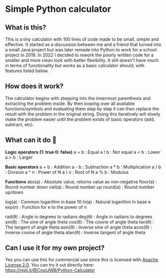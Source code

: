 # Simple Python calculator
## What is this?
This is a tiny calculator with 100 lines of code made to be small, simple and effective.
It started as a discussion between me and a friend that turned into a small Java project but was later remade into Python to work for a school project in 2019.
In 2022 I decided to rework the poorly written code for a smaller and more clean look with better flexibility. It still doesn't have much in terms of functionality but works as a basic calculator should, with features listed below.

## How does it work?
The calculator begins with stepping into the innermost parenthesis and extracting the problem inside.
By then looping over all available functions/symbols and evaluating them step by step it can then replace the result with the problem in the original string.
Doing this iteratively will slowly make the problem easier until the problem exists of basic operators (add, subtract, etc).

## What can it do 👀
**Logic operators (1: true 0: false)**
a = b : Equal
a ! b : Not equal
a < b : Lower
a > b : Larger

**Basic operators**
a + b : Addition
a - b : Subtraction
a * b : Multiplication
a / b : Division
a ^ n : Power of N
a \ n : Root of N
a % b : Modulus

**Functions**
abs(a) : Absolute value, returns value as non-negative
floor(a) : Round number down
ceil(a) : Round number up
round(a) : Round number up/down

log(a) : Common logarithm in base 10
ln(a) : Natural logarithm in base e
exp(n) : Function for e to the power of n

rad(θ) : Angle in degrees to radians
deg(θ) : Angle in radians to degrees
sin(θ) : The sine of angle theta
cos(θ) : The cosine of angle theta
tan(θ) : The tangent of angle theta
asin(θ) : Inverse sine of angle theta
acos(θ) : Inverse cosine of angle theta
atan(θ) : Inverse tangent of angle theta

## Can I use it for my own project?
Yes you can use this for commercial use since this is licensed with [Apache License 2.0](https://tldrlegal.com/license/apache-license-2.0-(apache-2.0)).
You can try it out directly here: https://repl.it/@CoolJWB/Python-Calculator